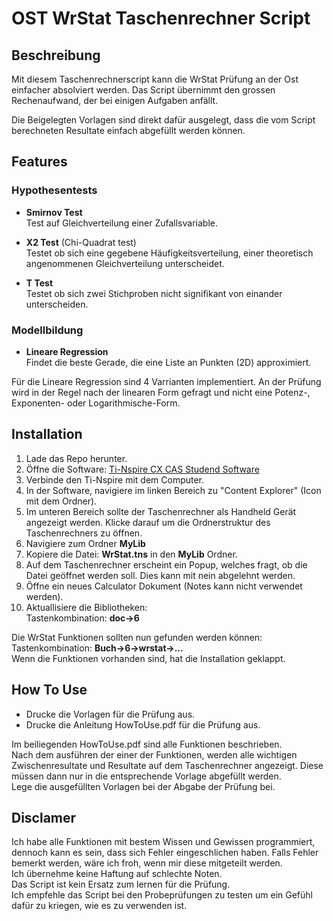 # OST WrStat Taschenrechner Script
## Beschreibung
Mit diesem Taschenrechnerscript kann die WrStat Prüfung an der Ost einfacher absolviert werden.
Das Script übernimmt den grossen Rechenaufwand, der bei einigen Aufgaben anfällt.

Die Beigelegten Vorlagen sind direkt dafür ausgelegt, dass die vom Script berechneten Resultate einfach abgefüllt werden können.

## Features
### Hypothesentests
 * **Smirnov Test**<br>
 Test auf Gleichverteilung einer Zufallsvariable.

 * **X2 Test** (Chi-Quadrat test)<br>
 Testet ob sich eine gegebene Häufigkeitsverteilung, einer theoretisch angenommenen Gleichverteilung unterscheidet.

 * **T Test**<br>
Testet ob sich zwei Stichproben nicht signifikant von einander unterscheiden.

### Modellbildung
 * **Lineare Regression**<br>
 Findet die beste Gerade, die eine Liste an Punkten (2D) approximiert.

 Für die Lineare Regression sind 4 Varrianten implementiert. An der Prüfung wird in der Regel nach der linearen Form gefragt und nicht eine Potenz-, Exponenten- oder Logarithmische-Form. 

## Installation
1) Lade das Repo herunter.
2) Öffne die Software: [Ti-Nspire CX CAS Studend Software](https://education.ti.com/de/software/details/en/36be84f974e940c78502aa47492887ab/ti-nspirecxcas_pc_full) 
3) Verbinde den Ti-Nspire mit dem Computer. 
4) In der Software, navigiere im linken Bereich zu "Content Explorer" (Icon mit dem Ordner).
5) Im unteren Bereich sollte der Taschenrechner als Handheld Gerät angezeigt werden. Klicke darauf um die Ordnerstruktur des Taschenrechners zu öffnen.
6) Navigiere zum Ordner **MyLib**
7) Kopiere die Datei: **WrStat.tns** in den **MyLib** Ordner.
8) Auf dem Taschenrechner erscheint ein Popup, welches fragt, ob die Datei geöffnet werden soll. Dies kann mit nein abgelehnt werden.
9) Öffne ein neues Calculator Dokument (Notes kann nicht verwendet werden).
10) Aktuallisiere die Bibliotheken:<br>
Tastenkombination: **doc->6**

Die WrStat Funktionen sollten nun gefunden werden können:<br>
Tastenkombination: **Buch->6->wrstat->...**<br>
Wenn die Funktionen vorhanden sind, hat die Installation geklappt.

## How To Use
- Drucke die Vorlagen für die Prüfung aus.
- Drucke die Anleitung HowToUse.pdf für die Prüfung aus.

Im beiliegenden HowToUse.pdf sind alle Funktionen beschrieben.<br>
Nach dem ausführen der einer der Funktionen, werden alle wichtigen Zwischenresultate und Resultate auf dem Taschenrechner angezeigt. Diese müssen dann nur in die entsprechende Vorlage abgefüllt werden.<br>
Lege die ausgefüllten Vorlagen bei der Abgabe der Prüfung bei.

## Disclamer
Ich habe alle Funktionen mit bestem Wissen und Gewissen programmiert, dennoch kann es sein, dass sich Fehler eingeschlichen haben. Falls Fehler bemerkt werden, wäre ich froh, wenn mir diese mitgeteilt werden.<br>
Ich übernehme keine Haftung auf schlechte Noten.<br>
Das Script ist kein Ersatz zum lernen für die Prüfung.<br>
Ich empfehle das Script bei den Probeprüfungen zu testen um ein Gefühl dafür zu kriegen, wie es zu verwenden ist.
